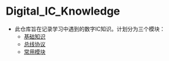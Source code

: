 # Digital_IC_Knowledge

- 此仓库旨在记录学习中遇到的数字IC知识。计划分为三个模块：
  - [基础知识](基础知识.md)
  - [总线协议](总线协议.md)
  - [常用模块](常用模块.md)
